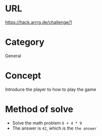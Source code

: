 # URL
https://hack.arrrg.de/challenge/1
# Category
General
# Concept
Introduce the player to how to play the game
# Method of solve
* Solve the math problem `6 + 4 * 9`
* The answer is `42`, which is the `the answer`
